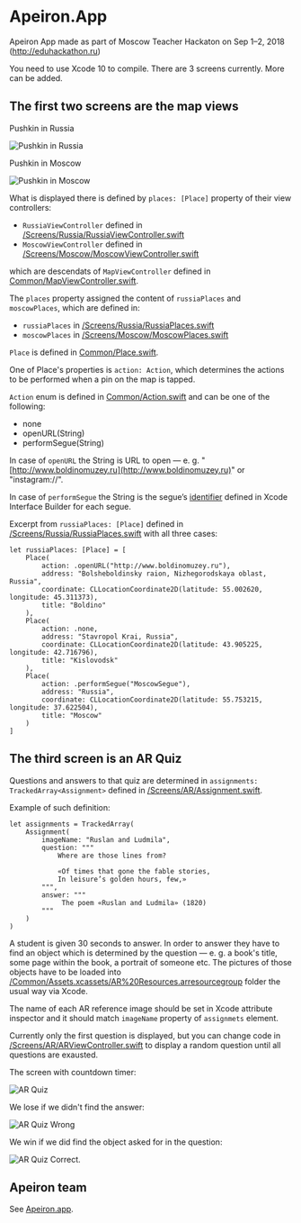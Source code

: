 # Apeiron.App
Apeiron App made as part of Moscow Teacher Hackaton on Sep 1–2, 2018 (http://eduhackathon.ru)

You need to use Xcode 10 to compile.  There are 3 screens currently.  More can be added.

## The first two screens are the map views

Pushkin in Russia

![Pushkin in Russia](https://github.com/dbystruev/Apeiron.App/blob/master/Apeiron.App/Common/Assets.xcassets/Screnshots/Pushkin%20in%20Russia.imageset/Pushkin%20in%20Russia.png?raw=true)

Pushkin in Moscow

![Pushkin in Moscow](https://github.com/dbystruev/Apeiron.App/blob/master/Apeiron.App/Common/Assets.xcassets/Screnshots/Pushkin%20in%20Moscow.imageset/Pushkin%20in%20Moscow.png?raw=true)

What is displayed there is defined by `places: [Place]` property of their view controllers:

- `RussiaViewController` defined in [/Screens/Russia/RussiaViewController.swift](https://github.com/dbystruev/Apeiron.App/blob/master/Apeiron.App/Screens/Russia/RussiaViewController.swift)
- `MoscowViewController` defined in [/Screens/Moscow/MoscowViewController.swift](https://github.com/dbystruev/Apeiron.App/blob/master/Apeiron.App/Screens/Moscow/MoscowViewController.swift)

which are descendats of `MapViewController` defined in [Common/MapViewController.swift](https://github.com/dbystruev/Apeiron.App/blob/master/Apeiron.App/Common/MapViewController.swift).

The `places` property assigned the content of `russiaPlaces` and `moscowPlaces`, which are defined in:

- `russiaPlaces` in [/Screens/Russia/RussiaPlaces.swift](https://github.com/dbystruev/Apeiron.App/blob/master/Apeiron.App/Screens/Russia/RussiaPlaces.swift)
- `moscowPlaces` in [/Screens/Moscow/MoscowPlaces.swift](https://github.com/dbystruev/Apeiron.App/blob/master/Apeiron.App/Screens/Moscow/MoscowPlaces.swift)

`Place` is defined in [Common/Place.swift](https://github.com/dbystruev/Apeiron.App/blob/master/Apeiron.App/Common/Place.swift).

One of Place's properties is `action: Action`, which determines the actions to be performed when a pin on the map is tapped.

`Action` enum is defined in [Common/Action.swift](https://github.com/dbystruev/Apeiron.App/blob/master/Apeiron.App/Common/Action.swift) and can be one of the following:
- none
- openURL(String)
- performSegue(String)

In case of `openURL` the String is URL to open — e. g. "[http://www.boldinomuzey.ru](http://www.boldinomuzey.ru)" or "instagram://".

In case of `performSegue` the String is the segue’s [identifier](https://developer.apple.com/documentation/uikit/uiviewcontroller/1621413-performsegue) defined in Xcode Interface Builder for each segue.

Excerpt from `russiaPlaces: [Place]` defined in [/Screens/Russia/RussiaPlaces.swift](https://github.com/dbystruev/Apeiron.App/blob/master/Apeiron.App/Screens/Russia/RussiaPlaces.swift) with all three cases:

```
let russiaPlaces: [Place] = [
    Place(
        action: .openURL("http://www.boldinomuzey.ru"),
        address: "Bolsheboldinsky raion, Nizhegorodskaya oblast, Russia",
        coordinate: CLLocationCoordinate2D(latitude: 55.002620, longitude: 45.311373),
        title: "Boldino"
    ),
    Place(
        action: .none,
        address: "Stavropol Krai, Russia",
        coordinate: CLLocationCoordinate2D(latitude: 43.905225, longitude: 42.716796),
        title: "Kislovodsk"
    ),
    Place(
        action: .performSegue("MoscowSegue"),
        address: "Russia",
        coordinate: CLLocationCoordinate2D(latitude: 55.753215, longitude: 37.622504),
        title: "Moscow"
    )
]
```

## The third screen is an AR Quiz

Questions and answers to that quiz are determined in `assignments: TrackedArray<Assignment>` defined in [/Screens/AR/Assignment.swift](https://github.com/dbystruev/Apeiron.App/blob/master/Apeiron.App/Screens/AR/Assignment.swift).

Example of such definition:

```
let assignments = TrackedArray(
    Assignment(
        imageName: "Ruslan and Ludmila",
        question: """
            Where are those lines from?
            
            «Of times that gone the fable stories,
            In leisure’s golden hours, few,»
        """,
        answer: """
             The poem «Ruslan and Ludmila» (1820)
        """
    )
)
```

A student is given 30 seconds to answer.  In order to answer they have to find an object which is determined by the question — e. g. a book's title, some page within the book, a portrait of someone etc.  The pictures of those objects have to be loaded into [/Common/Assets.xcassets/AR%20Resources.arresourcegroup](https://github.com/dbystruev/Apeiron.App/tree/master/Apeiron.App/Common/Assets.xcassets/AR%20Resources.arresourcegroup) folder the usual way via Xcode.

The name of each AR reference image should be set in Xcode attribute inspector and it should match `imageName` property of `assignmets` element.

Currently only the first question is displayed, but you can change code in [/Screens/AR/ARViewController.swift](https://github.com/dbystruev/Apeiron.App/blob/master/Apeiron.App/Screens/AR/ARViewController.swift) to display a random question until all questions are exausted.

The screen with countdown timer:

![AR Quiz](https://github.com/dbystruev/Apeiron.App/blob/master/Apeiron.App/Common/Assets.xcassets/Screnshots/AR%20Quiz.imageset/AR%20Quiz.png?raw=true)

We lose if we didn't find the answer:

![AR Quiz Wrong](https://github.com/dbystruev/Apeiron.App/blob/master/Apeiron.App/Common/Assets.xcassets/Screnshots/AR%20Quiz%20Wrong.imageset/AR%20Quiz%20Wrong.png?raw=true)

We win if we did find the object asked for in the question:

![AR Quiz Correct](https://github.com/dbystruev/Apeiron.App/blob/master/Apeiron.App/Common/Assets.xcassets/Screnshots/AR%20Quiz%20Correct.imageset/AR%20Quiz%20Correct.png?raw=true).

## Apeiron team

See [Apeiron.app](https://apeiron.app).
